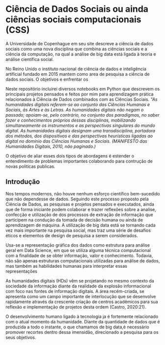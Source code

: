 # Ciência de Dados Sociais ou ainda ciências sociais computacionais (CSS) 

A Universidade de Copenhague em seu site descreve a ciência de dados sociais como uma nova disciplina que combina as ciências sociais e a ciência da computação, na qual a análise de big data está ligada à teoria e análise científica social.

No Reino Unido o instituto nacional de ciência de dados e inteligência artificial fundado em 2015 mantem como area de pesquisa a ciência de dados sociais. O objetivos e enfrentar  os 

Neste repositório incluirei diversos notebooks em Python que descrevem os principais projetos pensados e feitos por mim para aprendizagem prática relacionados à Ciência de Dados combinados com as Ciências Sociais. <i/>"As humanidades digitais referem-se ao conjunto das Ciências Humanas e Sociais, às Artes e às Letras. As humanidades digitais não negam o passado; apoiam-se, pelo contrário, no conjunto dos paradigmas, no saber fazer e conhecimentos próprios dessas disciplinas, mobilizando simultaneamente os instrumentos e as perspectivas singulares do mundo digital. As humanidades digitais designam uma transdisciplina, portadora dos métodos, dos dispositivos e das perspectivas heurísticas ligadas ao digital no domínio das Ciências Humanas e Sociais. (MANIFESTO das Humanidades Digitais, 2010, não paginado.)</i>

O objetivo de aliar esses dois tipos de abordagens é estender o entendimento de problemas importantes colaborando para contrução de novas politicas publicas.

## Introdução

Nos tempos modernos, não houve nenhum esforço científico bem-sucedido que não dependesse de dados. Seguindo este processo proposto pela Ciência de Dados, as pesquisas e projetos pensados e executados, ainda que de forma iniciante podem colaborar e trazer reflexões sobre a analise, confecção e utilização de  dos processos de extração de informação que participem na condução da tomada de decisão humana ou ainda de aprendizagem de máquina. A utilização de big data está se tornando cada vez mais importante na pesquisa social, mas traz uma série de desafios éticos e elementos de design de pesquisa a serem considerados.

Usa-se a representação gráfica dos dados como estrutura para análise geral em Data Science, em que se utiliza   alguma   técnica   computacional   com   a   finalidade   de   se   obter   informação, valor   e conhecimento.  Todavia,  não  são apenas  estruturas  computacionais  utilizadas  para  análise  de dados, mas também as habilidades humanas para interpretar essas representações

As  humanidades  digitais (HDs)  vêm  se  projetando  no  mesmo  contexto  da  sociedade  da informação  diante  da  realidade  da  explosão  informacional  com  foco  nas  fontes  de  informação digitais.  A  área  recém-criada,  se  apresenta  como  um  campo  importante  de  interlocução  que  se desenvolve  rapidamente  através da  crescente criação de centros acadêmicos para sua  reflexão e implementação de projetos desta ordem (Castro, 2020:21).

O desenvolvimento humano ligado à tecnologia ja é fortemente relacionado com o atual momento da humanidade. Diante da quantidade de dados que é produzida a todo o instante, o que chamamos de big data,é necessário promover recortes dentro dessa imensidão, direcionado a pesquisa para os seus objetivos.

##
